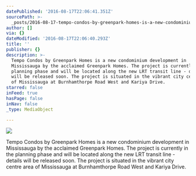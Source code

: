 ```yaml
---
datePublished: '2016-08-17T22:06:41.351Z'
sourcePath: >-
  _posts/2016-08-17-tempo-condos-by-greenpark-homes-is-a-new-condominium-develop.md
author: []
via: {}
dateModified: '2016-08-17T22:06:40.293Z'
title: ''
publisher: {}
description: >-
  Tempo Condos by Greenpark Homes is a new condominium development in
  Mississauga by the acclaimed Greenpark Homes. The project is currently in the
  planning phase and will be located along the new LRT transit line - details
  will be released soon. The project is situated in the vibrant city centre area
  of Mississauga at Burnhamthorpe Road West and Kariya Drive.
starred: false
inFeed: true
hasPage: false
inNav: false
_type: MediaObject

---
```

![](https://the-grid-user-content.s3-us-west-2.amazonaws.com/c8057e94-52ce-4898-9668-da1fd880d8db.jpg)

Tempo Condos by Greenpark Homes is a new condominium development in Mississauga by the acclaimed Greenpark Homes. The project is currently in the planning phase and will be located along the new LRT transit line - details will be released soon. The project is situated in the vibrant city centre area of Mississauga at Burnhamthorpe Road West and Kariya Drive.
